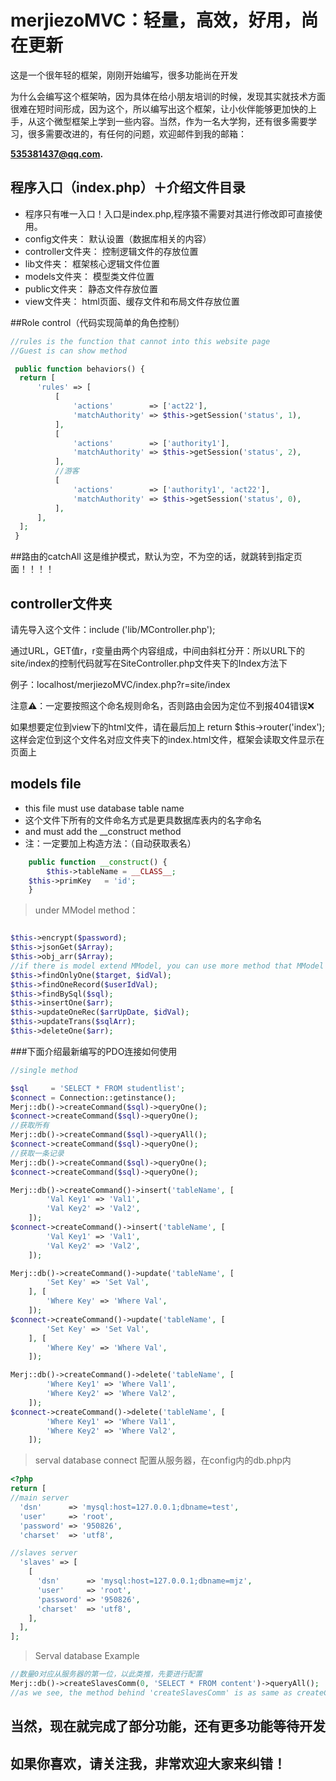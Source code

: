 # merjiezoMVC：轻量，高效，好用，尚在更新

这是一个很年轻的框架，刚刚开始编写，很多功能尚在开发

为什么会编写这个框架呐，因为具体在给小朋友培训的时候，发现其实就技术方面很难在短时间形成，因为这个，所以编写出这个框架，让小伙伴能够更加快的上手，从这个微型框架上学到一些内容。当然，作为一名大学狗，还有很多需要学习，很多需要改进的，有任何的问题，欢迎邮件到我的邮箱：

**535381437@qq.com.**

## 程序入口（index.php）＋介绍文件目录

* 程序只有唯一入口！入口是index.php,程序猿不需要对其进行修改即可直接使用。
* config文件夹：     默认设置（数据库相关的内容）
* controller文件夹： 控制逻辑文件的存放位置
* lib文件夹：        框架核心逻辑文件位置
* models文件夹：     模型类文件位置
* public文件夹：     静态文件存放位置
* view文件夹：       html页面、缓存文件和布局文件存放位置

##Role control（代码实现简单的角色控制）

```php
//rules is the function that cannot into this website page
//Guest is can show method

 public function behaviors() {
  return [
      'rules' => [
          [
              'actions'        => ['act22'],
              'matchAuthority' => $this->getSession('status', 1),
          ],
          [
              'actions'        => ['authority1'],
              'matchAuthority' => $this->getSession('status', 2),
          ],
          //游客
          [
              'actions'        => ['authority1', 'act22'],
              'matchAuthority' => $this->getSession('status', 0),
          ],
      ],
  ];
 }

```

##路由的catchAll
这是维护模式，默认为空，不为空的话，就跳转到指定页面！！！！

## controller文件夹

请先导入这个文件：include ('lib/MController.php');

通过URL，GET值r，r变量由两个内容组成，中间由斜杠分开：所以URL下的site/index的控制代码就写在SiteController.php文件夹下的Index方法下

例子：localhost/merjiezoMVC/index.php?r=site/index

注意⚠️：一定要按照这个命名规则命名，否则路由会因为定位不到报404错误❌

如果想要定位到view下的html文件，请在最后加上
	return $this->router('index');
这样会定位到这个文件名对应文件夹下的index.html文件，框架会读取文件显示在页面上

## models file

*  this file must use database table name
*  这个文件下所有的文件命名方式是更具数据库表内的名字命名
*  and must add the __construct method
*  注：一定要加上构造方法：（自动获取表名）

```php
	public function __construct() {
		$this->tableName = __CLASS__;
    $this->primKey   = 'id';
	}
```

>under MModel method：

```php

$this->encrypt($password);
$this->jsonGet($Array);
$this->obj_arr($Array);
//if there is model extend MModel, you can use more method that MModel have
$this->findOnlyOne($target, $idVal);
$this->findOneRecord($userIdVal);
$this->findBySql($sql);
$this->insertOne($arr);
$this->updateOneRec($arrUpDate, $idVal);
$this->updateTrans($sqlArr);
$this->deleteOne($arr);
```


###下面介绍最新编写的PDO连接如何使用

```php
//single method

$sql     = 'SELECT * FROM studentlist';
$connect = Connection::getinstance();
Merj::db()->createCommand($sql)->queryOne();
$connect->createCommand($sql)->queryOne();
//获取所有
Merj::db()->createCommand($sql)->queryAll();
$connect->createCommand($sql)->queryOne();
//获取一条记录
Merj::db()->createCommand($sql)->queryOne();
$connect->createCommand($sql)->queryOne();

Merj::db()->createCommand()->insert('tableName', [
        'Val Key1' => 'Val1',
        'Val Key2' => 'Val2',
    ]);
$connect->createCommand()->insert('tableName', [
        'Val Key1' => 'Val1',
        'Val Key2' => 'Val2',
    ]);

Merj::db()->createCommand()->update('tableName', [
        'Set Key' => 'Set Val',
    ], [
        'Where Key' => 'Where Val',
    ]);
$connect->createCommand()->update('tableName', [
        'Set Key' => 'Set Val',
    ], [
        'Where Key' => 'Where Val',
    ]);

Merj::db()->createCommand()->delete('tableName', [
        'Where Key1' => 'Where Val1',
        'Where Key2' => 'Where Val2',
    ]);
$connect->createCommand()->delete('tableName', [
        'Where Key1' => 'Where Val1',
        'Where Key2' => 'Where Val2',
    ]);
```

>serval database connect
>配置从服务器，在config内的db.php内

```php
<?php
return [
//main server
  'dsn'      => 'mysql:host=127.0.0.1;dbname=test',
  'user'     => 'root',
  'password' => '950826',
  'charset'  => 'utf8',

//slaves server
  'slaves' => [
    [
      'dsn'      => 'mysql:host=127.0.0.1;dbname=mjz',
      'user'     => 'root',
      'password' => '950826',
      'charset'  => 'utf8',
    ],
  ],
];
```

>Serval database Example

```php
//数量0对应从服务器的第一位，以此类推，先要进行配置
Merj::db()->createSlavesComm(0, 'SELECT * FROM content')->queryAll();
//as we see, the method behind 'createSlavesComm' is as same as createCommand, yeah that's the same use!!!!
```

## 当然，现在就完成了部分功能，还有更多功能等待开发

## 如果你喜欢，请关注我，非常欢迎大家来纠错！
